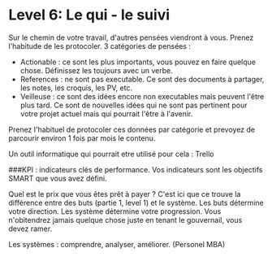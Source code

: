 # Level 6: Le qui - le suivi

Sur le chemin de votre travail, d'autres pensées viendront à vous. Prenez l'habitude de les protocoler. 3 catégories de pensées : 

- Actionable : ce sont les plus importants, vous pouvez en faire quelque chose. Définissez les toujours avec un verbe. 
- References : ne sont pas executable. Ce sont des documents à partager, les notes, les croquis, les PV, etc.
- Veilleuse : ce sont des idées encore non executables mais peuvent l'être plus tard. Ce sont de nouvelles idées qui ne sont pas pertinent pour votre projet actuel mais qui pourrait l'être à l'avenir. 

Prenez l'habituel de protocoler ces données par catégorie et prevoyez de parcourir environ 1 fois par mois le contenu. 

Un outil informatique qui pourrait etre utilisé pour cela : Trello 

###KPI : indicateurs clés de performance. 
Vos indicateurs sont les objectifs SMART que vous avez défini. 


Quel est le prix que vous êtes prêt à payer ? 
C'est ici que ce trouve la différence entre des buts (partie 1, level 1) et le système. 
Les buts détermine votre direction. Les système détermine votre progression. Vous n'obitendrez jamais quelque chose juste en tenant le gouvernail, vous devez ramer. 

Les systèmes : comprendre, analyser, améliorer. (Personel MBA)